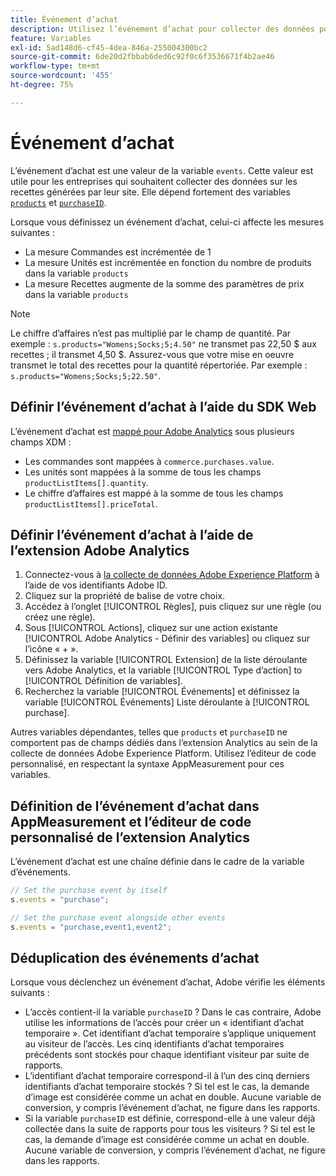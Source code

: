 ```yaml
---
title: Événement d’achat
description: Utilisez l’événement d’achat pour collecter des données pour les mesures Commandes, Unités et Recettes.
feature: Variables
exl-id: 5ad148d6-cf45-4dea-846a-255004300bc2
source-git-commit: 6de20d2fbbab6ded6c92f0c6f3536671f4b2ae46
workflow-type: tm+mt
source-wordcount: '455'
ht-degree: 75%

---
```


# Événement d’achat

L’événement d’achat est une valeur de la variable `events`. Cette valeur est utile pour les entreprises qui souhaitent collecter des données sur les recettes générées par leur site. Elle dépend fortement des variables [`products`](../products.md) et [`purchaseID`](../purchaseid.md).

Lorsque vous définissez un événement d’achat, celui-ci affecte les mesures suivantes :

* La mesure Commandes est incrémentée de 1
* La mesure Unités est incrémentée en fonction du nombre de produits dans la variable `products`
* La mesure Recettes augmente de la somme des paramètres de prix dans la variable `products`

>[!NOTE]
>
>Le chiffre d’affaires n’est pas multiplié par le champ de quantité. Par exemple : `s.products="Womens;Socks;5;4.50"` ne transmet pas 22,50 $ aux recettes ; il transmet 4,50 $. Assurez-vous que votre mise en oeuvre transmet le total des recettes pour la quantité répertoriée. Par exemple : `s.products="Womens;Socks;5;22.50"`.

## Définir l’événement d’achat à l’aide du SDK Web

L’événement d’achat est [mappé pour Adobe Analytics](https://experienceleague.adobe.com/docs/analytics/implementation/aep-edge/variable-mapping.html?lang=fr) sous plusieurs champs XDM :

* Les commandes sont mappées à `commerce.purchases.value`.
* Les unités sont mappées à la somme de tous les champs `productListItems[].quantity`.
* Le chiffre d’affaires est mappé à la somme de tous les champs `productListItems[].priceTotal`.

## Définir l’événement d’achat à l’aide de l’extension Adobe Analytics

1. Connectez-vous à [la collecte de données Adobe Experience Platform](https://experience.adobe.com/data-collection) à l’aide de vos identifiants Adobe ID.
2. Cliquez sur la propriété de balise de votre choix.
3. Accédez à l’onglet [!UICONTROL Règles], puis cliquez sur une règle (ou créez une règle).
4. Sous [!UICONTROL Actions], cliquez sur une action existante [!UICONTROL Adobe Analytics - Définir des variables] ou cliquez sur l’icône « + ».
5. Définissez la variable [!UICONTROL Extension] de la liste déroulante vers Adobe Analytics, et la variable [!UICONTROL Type d’action] to [!UICONTROL Définition de variables].
6. Recherchez la variable [!UICONTROL Événements] et définissez la variable [!UICONTROL Événements] Liste déroulante à [!UICONTROL purchase].

Autres variables dépendantes, telles que `products` et `purchaseID` ne comportent pas de champs dédiés dans l’extension Analytics au sein de la collecte de données Adobe Experience Platform. Utilisez l’éditeur de code personnalisé, en respectant la syntaxe AppMeasurement pour ces variables.

## Définition de l’événement d’achat dans AppMeasurement et l’éditeur de code personnalisé de l’extension Analytics

L’événement d’achat est une chaîne définie dans le cadre de la variable d’événements.

```js
// Set the purchase event by itself
s.events = "purchase";

// Set the purchase event alongside other events
s.events = "purchase,event1,event2";
```

## Déduplication des événements d’achat

Lorsque vous déclenchez un événement d’achat, Adobe vérifie les éléments suivants :

* L’accès contient-il la variable `purchaseID` ? Dans le cas contraire, Adobe utilise les informations de l’accès pour créer un « identifiant d’achat temporaire ». Cet identifiant d’achat temporaire s’applique uniquement au visiteur de l’accès. Les cinq identifiants d’achat temporaires précédents sont stockés pour chaque identifiant visiteur par suite de rapports.
* L’identifiant d’achat temporaire correspond-il à l’un des cinq derniers identifiants d’achat temporaire stockés ? Si tel est le cas, la demande d’image est considérée comme un achat en double. Aucune variable de conversion, y compris l’événement d’achat, ne figure dans les rapports.
* Si la variable `purchaseID` est définie, correspond-elle à une valeur déjà collectée dans la suite de rapports pour tous les visiteurs ? Si tel est le cas, la demande d’image est considérée comme un achat en double. Aucune variable de conversion, y compris l’événement d’achat, ne figure dans les rapports.
